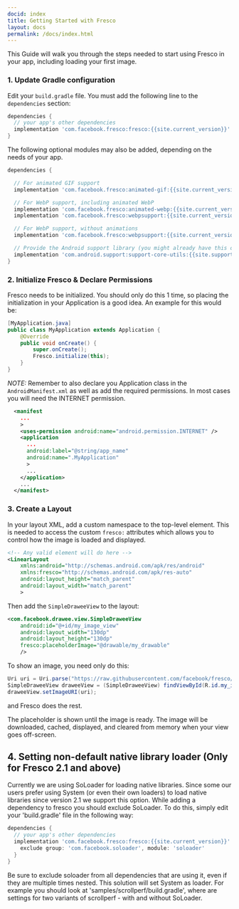 ```yaml
---
docid: index
title: Getting Started with Fresco
layout: docs
permalink: /docs/index.html
---
```


This Guide will walk you through the steps needed to start using Fresco in your app, including loading your first image.

### 1. Update Gradle configuration

Edit your `build.gradle` file. You must add the following line to the `dependencies` section:

```groovy
dependencies {
  // your app's other dependencies
  implementation 'com.facebook.fresco:fresco:{{site.current_version}}'
}
```

The following optional modules may also be added, depending on the needs of your app.

```groovy
dependencies {

  // For animated GIF support
  implementation 'com.facebook.fresco:animated-gif:{{site.current_version}}'

  // For WebP support, including animated WebP
  implementation 'com.facebook.fresco:animated-webp:{{site.current_version}}'
  implementation 'com.facebook.fresco:webpsupport:{{site.current_version}}'

  // For WebP support, without animations
  implementation 'com.facebook.fresco:webpsupport:{{site.current_version}}'

  // Provide the Android support library (you might already have this or a similar dependency)
  implementation 'com.android.support:support-core-utils:{{site.support_library_version}}'
}
```

### 2. Initialize Fresco & Declare Permissions

Fresco needs to be initialized. You should only do this 1 time, so placing the initialization in your Application is a good idea. An example for this would be:

```java
[MyApplication.java]
public class MyApplication extends Application {
    @Override
    public void onCreate() {
        super.onCreate();
        Fresco.initialize(this);
    }
}
```

*NOTE:* Remember to also declare you Application class in the ```AndroidManifest.xml``` as well as add the required permissions. In most cases you will need the INTERNET permission.

```xml
  <manifest
    ...
    >
    <uses-permission android:name="android.permission.INTERNET" />
    <application
      ...
      android:label="@string/app_name"
      android:name=".MyApplication"
      >
      ...
    </application>
    ...
  </manifest>
```

### 3. Create a Layout

In your layout XML, add a custom namespace to the top-level element. This is needed to access the custom `fresco:` attributes which allows you to control how the image is loaded and displayed.

```xml
<!-- Any valid element will do here -->
<LinearLayout
    xmlns:android="http://schemas.android.com/apk/res/android"
    xmlns:fresco="http://schemas.android.com/apk/res-auto"
    android:layout_height="match_parent"
    android:layout_width="match_parent"
    >
```

Then add the ```SimpleDraweeView``` to the layout:

```xml
<com.facebook.drawee.view.SimpleDraweeView
    android:id="@+id/my_image_view"
    android:layout_width="130dp"
    android:layout_height="130dp"
    fresco:placeholderImage="@drawable/my_drawable"
    />
```

To show an image, you need only do this:

```java
Uri uri = Uri.parse("https://raw.githubusercontent.com/facebook/fresco/master/docs/static/logo.png");
SimpleDraweeView draweeView = (SimpleDraweeView) findViewById(R.id.my_image_view);
draweeView.setImageURI(uri);
```
and Fresco does the rest.

The placeholder is shown until the image is ready. The image will be downloaded, cached, displayed, and cleared from memory when your view goes off-screen.


## 4. Setting non-default native library loader (Only for Fresco 2.1 and above)

Currently we are using SoLoader for loading native libraries. Since some our users prefer using System (or even their own loaders) to load native libraries since version 2.1 we support this option.
While adding a dependency to fresco you should exclude SoLoader. To do this, simply edit your 'build.gradle' file in the following way:
```groovy
dependencies {
  // your app's other dependencies
  implementation 'com.facebook.fresco:fresco:{{site.current_version}}' {
    exclude group: 'com.facebook.soloader', module: 'soloader'
  }
}
```
Be sure to exclude soloader from all dependencies that are using it, even if they are multiple times nested. This solution will set System as loader.
For example you should look at 'samples/scrollperf/build.gradle', where are settings for two variants of scrollperf - with and without SoLoader.